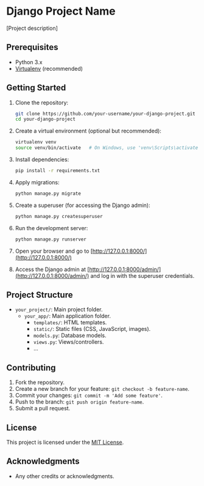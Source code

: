 # Django Project Name

[Project description]

## Prerequisites

- Python 3.x
- [Virtualenv](https://virtualenv.pypa.io/en/latest/) (recommended)

## Getting Started

1. Clone the repository:

    ```bash
    git clone https://github.com/your-username/your-django-project.git
    cd your-django-project
    ```

2. Create a virtual environment (optional but recommended):

    ```bash
    virtualenv venv
    source venv/bin/activate   # On Windows, use 'venv\Scripts\activate'
    ```

3. Install dependencies:

    ```bash
    pip install -r requirements.txt
    ```

4. Apply migrations:

    ```bash
    python manage.py migrate
    ```

5. Create a superuser (for accessing the Django admin):

    ```bash
    python manage.py createsuperuser
    ```

6. Run the development server:

    ```bash
    python manage.py runserver
    ```

7. Open your browser and go to [http://127.0.0.1:8000/](http://127.0.0.1:8000/)

8. Access the Django admin at [http://127.0.0.1:8000/admin/](http://127.0.0.1:8000/admin/) and log in with the superuser credentials.

## Project Structure

- `your_project/`: Main project folder.
    - `your_app/`: Main application folder.
        - `templates/`: HTML templates.
        - `static/`: Static files (CSS, JavaScript, images).
        - `models.py`: Database models.
        - `views.py`: Views/controllers.
        - ...

## Contributing

1. Fork the repository.
2. Create a new branch for your feature: `git checkout -b feature-name`.
3. Commit your changes: `git commit -m 'Add some feature'`.
4. Push to the branch: `git push origin feature-name`.
5. Submit a pull request.

## License

This project is licensed under the [MIT License](LICENSE).

## Acknowledgments

- Any other credits or acknowledgments.

